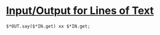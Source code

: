 [1]: http://rosettacode.org/wiki/Input/Output_for_Lines_of_Text

# [Input/Output for Lines of Text][1]

```perl6
$*OUT.say($*IN.get) xx $*IN.get;
```